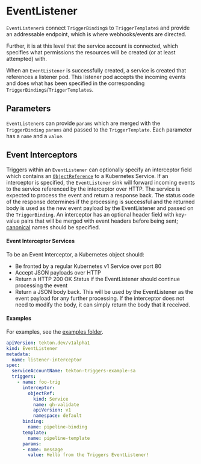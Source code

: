 # EventListener
`EventListener`s connect `TriggerBinding`s to `TriggerTemplate`s and provide an
addressable endpoint, which is where webhooks/events are directed.

Further, it is at this level that the service account is connected, which
specifies what permissions the resources will be created (or at least attempted)
with.

When an `EventListener` is successfully created, a service is created that
references a listener pod. This listener pod accepts the incoming events and
does what has been specified in the corresponding
`TriggerBinding`s/`TriggerTemplate`s.


## Parameters
`EventListener`s can provide `params` which are merged with the `TriggerBinding`
`params` and passed to the `TriggerTemplate`. Each parameter has a `name` and a
`value`.


## Event Interceptors

Triggers within an `EventListener` can optionally specify an interceptor field
which contains an [`ObjectReference`](https://kubernetes.io/docs/reference/generated/kubernetes-api/v1.12/#objectreference-v1-core) to a Kubernetes Service. If an interceptor
is specified, the `EventListener` sink will forward incoming events to the
service referenced by the interceptor over HTTP. The service is expected to
process the event and return a response back. The status code of the response
determines if the processing is successful and the returned body is used as
the new event payload by the EventListener and passed on the `TriggerBinding`.
An interceptor has an optional header field with key-value pairs that will be
merged with event headers before being sent; [canonical](https://github.com/golang/go/blob/master/src/net/http/header.go#L214)
names should be specified.

#### Event Interceptor Services

To be an Event Interceptor, a Kubernetes object should:
* Be fronted by a regular Kubernetes v1 Service over port 80
* Accept JSON payloads over HTTP
* Return a HTTP 200 OK Status if the EventListener should continue processing
  the event
* Return a JSON body back. This will be used by the EventListener as the event
  payload for any further processing. If the interceptor does not need to modify
  the body, it can simply return the body that it received.


#### Examples

For examples, see the [examples folder](../examples/event-interceptors).

<!-- FILE: examples/eventlisteners/eventlistener-interceptor.yaml -->
```YAML
apiVersion: tekton.dev/v1alpha1
kind: EventListener
metadata:
  name: listener-interceptor
spec:
  serviceAccountName: tekton-triggers-example-sa
  triggers:
    - name: foo-trig
      interceptor:
        objectRef:
          kind: Service
          name: gh-validate
          apiVersion: v1
          namespace: default
      binding:
        name: pipeline-binding
      template:
        name: pipeline-template
      params:
      - name: message
        value: Hello from the Triggers EventListener!
```
